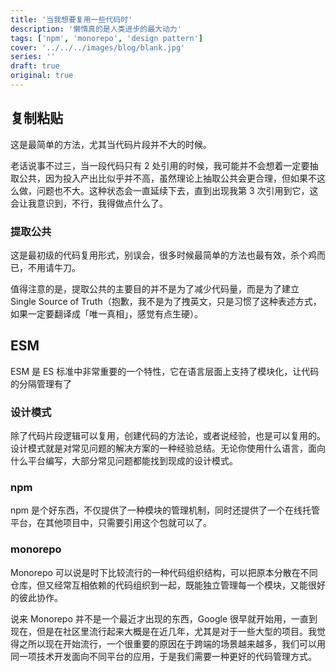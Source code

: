 ```yaml
---
title: '当我想要复用一些代码时'
description: '懒惰真的是人类进步的最大动力'
tags: ['npm', 'monorepo', 'design pattern']
cover: '../../../images/blog/blank.jpg'
series: ''
draft: true
original: true
---
```


## 复制粘贴

这是最简单的方法，尤其当代码片段并不大的时候。

老话说事不过三，当一段代码只有 2 处引用的时候，我可能并不会想着一定要抽取公共，因为投入产出比似乎并不高，虽然理论上抽取公共会更合理，但如果不这么做，问题也不大。这种状态会一直延续下去，直到出现我第 3 次引用到它，这会让我意识到，不行，我得做点什么了。

### 提取公共

这是最初级的代码复用形式，别误会，很多时候最简单的方法也最有效，杀个鸡而已，不用请牛刀。

值得注意的是，提取公共的主要目的并不是为了减少代码量，而是为了建立 Single Source of Truth（抱歉，我不是为了拽英文，只是习惯了这种表述方式，如果一定要翻译成「唯一真相」，感觉有点生硬）。

## ESM

ESM 是 ES 标准中非常重要的一个特性，它在语言层面上支持了模块化，让代码的分隔管理有了

### 设计模式

除了代码片段逻辑可以复用，创建代码的方法论，或者说经验，也是可以复用的。设计模式就是对常见问题的解决方案的一种经验总结。无论你使用什么语言，面向什么平台编写，大部分常见问题都能找到现成的设计模式。

### npm

npm 是个好东西，不仅提供了一种模块的管理机制，同时还提供了一个在线托管平台，在其他项目中，只需要引用这个包就可以了。

### monorepo

Monorepo 可以说是时下比较流行的一种代码组织结构，可以把原本分散在不同仓库，但又经常互相依赖的代码组织到一起，既能独立管理每一个模块，又能很好的彼此协作。

说来 Monorepo 并不是一个最近才出现的东西，Google 很早就开始用，一直到现在，但是在社区里流行起来大概是在近几年，尤其是对于一些大型的项目。我觉得之所以现在开始流行，一个很重要的原因在于跨端的场景越来越多，我们可以用同一项技术开发面向不同平台的应用，于是我们需要一种更好的代码管理方式。
